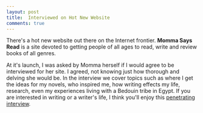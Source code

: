 ```yaml
---
layout: post
title: 	Interviewed on Hot New Website
comments: true
---
```


There's a hot new website out there on the Internet frontier. **Momma Says Read** is a site devoted to getting people of all ages to read, write and review books of all genres. 

<!--more-->

At it's launch, I was asked by Momma herself if I would agree to be interviewed for her site. I agreed, not knowing just how thorough and delving she would be. In the interview we cover topics such as where I get the ideas for my novels, who inspired me, how writing effects my life, research, even my experiences living with a Bedouin tribe in Egypt. If you are interested in writing or a writer's life, I think you'll enjoy this [penetrating interview](http://www.mommasaysread.com/interview-with-author-lester-picker/). 
